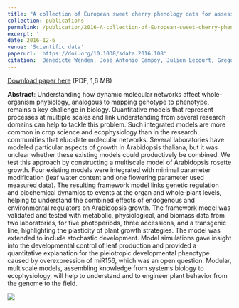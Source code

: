 ```yaml
---
title: "A collection of European sweet cherry phenology data for assessing climate change"
collection: publications
permalink: /publication/2016-A-collection-of-European-sweet-cherry-phenology-data-for-assessing-climate-change
excerpt: ''
date: 2016-12-6
venue: 'Scientific data'
paperurl: 'https://doi.org/10.1038/sdata.2016.108'
citation: 'Bénédicte Wenden, José Antonio Campoy, Julien Lecourt, Gregorio López Ortega, Michael Blanke, Sanja Radičević, Elisabeth Schüller, Andreas Spornberger, Danilo Christen, Hugo Magein, Daniela Giovannini, Carlos Campillo, Svetoslav Malchev, José Miguel Peris, Mekjell Meland, Rolf Stehr, Gérard Charlot, José Quero-García (2016), "A collection of European sweet cherry phenology data for assessing climate change", <i>Scientific Data</i>, Volume 3, Page 160108'
---
```

<i class="ai ai-open-access"></i> [Download paper here](https://www.nature.com/articles/sdata2016108.pdf) (PDF, 1,6 MB)

**Abstract**: Understanding how dynamic molecular networks affect whole-organism physiology, analogous to mapping genotype to phenotype, remains a key challenge in biology. Quantitative models that represent processes at multiple scales and link understanding from several research domains can help to tackle this problem. Such integrated models are more common in crop science and ecophysiology than in the research communities that elucidate molecular networks. Several laboratories have modeled particular aspects of growth in Arabidopsis thaliana, but it was unclear whether these existing models could productively be combined. We test this approach by constructing a multiscale model of Arabidopsis rosette growth. Four existing models were integrated with minimal parameter modification (leaf water content and one flowering parameter used measured data). The resulting framework model links genetic regulation and biochemical dynamics to events at the organ and whole-plant levels, helping to understand the combined effects of endogenous and environmental regulators on Arabidopsis growth. The framework model was validated and tested with metabolic, physiological, and biomass data from two laboratories, for five photoperiods, three accessions, and a transgenic line, highlighting the plasticity of plant growth strategies. The model was extended to include stochastic development. Model simulations gave insight into the developmental control of leaf production and provided a quantitative explanation for the pleiotropic developmental phenotype caused by overexpression of miR156, which was an open question. Modular, multiscale models, assembling knowledge from systems biology to ecophysiology, will help to understand and to engineer plant behavior from the genome to the field.

<img src='/bwenden/images/Framework-model.png' />

<script type="text/javascript" src="https://d1bxh8uas1mnw7.cloudfront.net/assets/embed.js"></script><div class="altmetric-embed" data-badge-type="donut" data-altmetric-id="2648228" />
